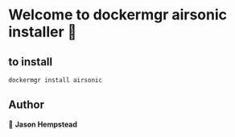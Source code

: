 # Welcome to dockermgr airsonic installer 👋

## to install

```shell
dockermgr install airsonic
```  

## Author  

👤 **Jason Hempstead**  
